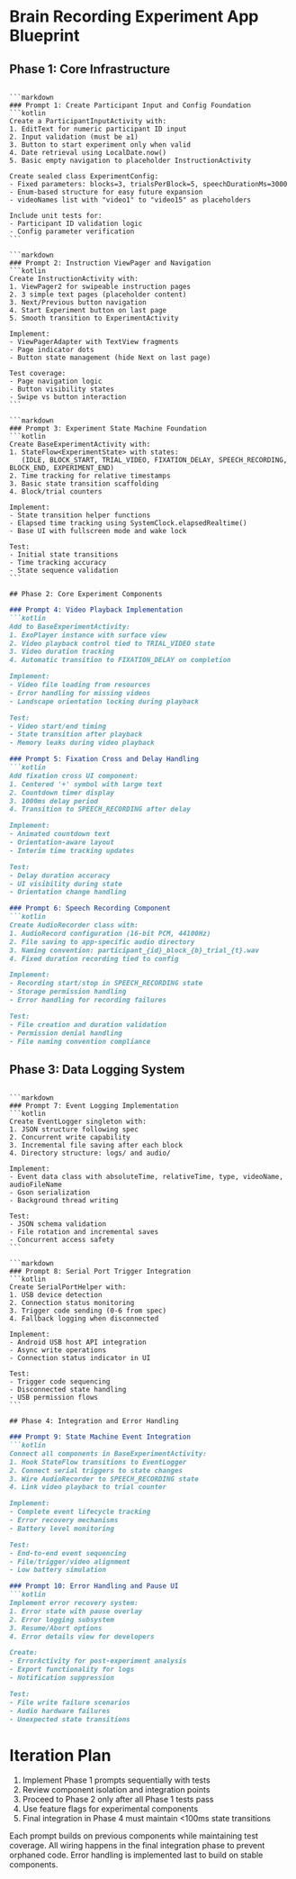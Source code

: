
# Brain Recording Experiment App Blueprint

## Phase 1: Core Infrastructure
````

```markdown
### Prompt 1: Create Participant Input and Config Foundation
```kotlin
Create a ParticipantInputActivity with:
1. EditText for numeric participant ID input
2. Input validation (must be ≥1)
3. Button to start experiment only when valid
4. Date retrieval using LocalDate.now()
5. Basic empty navigation to placeholder InstructionActivity

Create sealed class ExperimentConfig:
- Fixed parameters: blocks=3, trialsPerBlock=5, speechDurationMs=3000
- Enum-based structure for easy future expansion
- videoNames list with "video1" to "video15" as placeholders

Include unit tests for:
- Participant ID validation logic
- Config parameter verification
```

```markdown
### Prompt 2: Instruction ViewPager and Navigation
```kotlin
Create InstructionActivity with:
1. ViewPager2 for swipeable instruction pages
2. 3 simple text pages (placeholder content)
3. Next/Previous button navigation
4. Start Experiment button on last page
5. Smooth transition to ExperimentActivity

Implement:
- ViewPagerAdapter with TextView fragments
- Page indicator dots
- Button state management (hide Next on last page)

Test coverage:
- Page navigation logic
- Button visibility states
- Swipe vs button interaction
```

```markdown
### Prompt 3: Experiment State Machine Foundation
```kotlin
Create BaseExperimentActivity with:
1. StateFlow<ExperimentState> with states:
   (IDLE, BLOCK_START, TRIAL_VIDEO, FIXATION_DELAY, SPEECH_RECORDING, BLOCK_END, EXPERIMENT_END)
2. Time tracking for relative timestamps
3. Basic state transition scaffolding
4. Block/trial counters

Implement:
- State transition helper functions
- Elapsed time tracking using SystemClock.elapsedRealtime()
- Base UI with fullscreen mode and wake lock

Test:
- Initial state transitions
- Time tracking accuracy
- State sequence validation
```

## Phase 2: Core Experiment Components
````

```markdown
### Prompt 4: Video Playback Implementation
```kotlin
Add to BaseExperimentActivity:
1. ExoPlayer instance with surface view
2. Video playback control tied to TRIAL_VIDEO state
3. Video duration tracking
4. Automatic transition to FIXATION_DELAY on completion

Implement:
- Video file loading from resources
- Error handling for missing videos
- Landscape orientation locking during playback

Test:
- Video start/end timing
- State transition after playback
- Memory leaks during video playback
```

```markdown
### Prompt 5: Fixation Cross and Delay Handling
```kotlin
Add fixation cross UI component:
1. Centered '+' symbol with large text
2. Countdown timer display
3. 1000ms delay period
4. Transition to SPEECH_RECORDING after delay

Implement:
- Animated countdown text
- Orientation-aware layout
- Interim time tracking updates

Test:
- Delay duration accuracy
- UI visibility during state
- Orientation change handling
```

```markdown
### Prompt 6: Speech Recording Component
```kotlin
Create AudioRecorder class with:
1. AudioRecord configuration (16-bit PCM, 44100Hz)
2. File saving to app-specific audio directory
3. Naming convention: participant_{id}_block_{b}_trial_{t}.wav
4. Fixed duration recording tied to config

Implement:
- Recording start/stop in SPEECH_RECORDING state
- Storage permission handling
- Error handling for recording failures

Test:
- File creation and duration validation
- Permission denial handling
- File naming convention compliance
```

## Phase 3: Data Logging System
````

```markdown
### Prompt 7: Event Logging Implementation
```kotlin
Create EventLogger singleton with:
1. JSON structure following spec
2. Concurrent write capability
3. Incremental file saving after each block
4. Directory structure: logs/ and audio/

Implement:
- Event data class with absoluteTime, relativeTime, type, videoName, audioFileName
- Gson serialization
- Background thread writing

Test:
- JSON schema validation
- File rotation and incremental saves
- Concurrent access safety
```

```markdown
### Prompt 8: Serial Port Trigger Integration
```kotlin
Create SerialPortHelper with:
1. USB device detection
2. Connection status monitoring
3. Trigger code sending (0-6 from spec)
4. Fallback logging when disconnected

Implement:
- Android USB host API integration
- Async write operations
- Connection status indicator in UI

Test:
- Trigger code sequencing
- Disconnected state handling
- USB permission flows
```

## Phase 4: Integration and Error Handling
````

```markdown
### Prompt 9: State Machine Event Integration
```kotlin
Connect all components in BaseExperimentActivity:
1. Hook StateFlow transitions to EventLogger
2. Connect serial triggers to state changes
3. Wire AudioRecorder to SPEECH_RECORDING state
4. Link video playback to trial counter

Implement:
- Complete event lifecycle tracking
- Error recovery mechanisms
- Battery level monitoring

Test:
- End-to-end event sequencing
- File/trigger/video alignment
- Low battery simulation
```

```markdown
### Prompt 10: Error Handling and Pause UI
```kotlin
Implement error recovery system:
1. Error state with pause overlay
2. Error logging subsystem
3. Resume/Abort options
4. Error details view for developers

Create:
- ErrorActivity for post-experiment analysis
- Export functionality for logs
- Notification suppression

Test:
- File write failure scenarios
- Audio hardware failures
- Unexpected state transitions
```

# Iteration Plan
1. Implement Phase 1 prompts sequentially with tests
2. Review component isolation and integration points
3. Proceed to Phase 2 only after all Phase 1 tests pass
4. Use feature flags for experimental components
5. Final integration in Phase 4 must maintain <100ms state transitions

Each prompt builds on previous components while maintaining test coverage. All wiring happens in the final integration phase to prevent orphaned code. Error handling is implemented last to build on stable components.
```